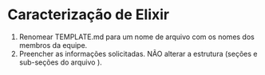 # Caracterização de Elixir

1. Renomear TEMPLATE.md para um nome de arquivo com os nomes dos membros da equipe.
2. Preencher as informações solicitadas. NÃO alterar a estrutura (seções e sub-seções do arquivo ).

